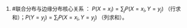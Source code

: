 1. #联合分布与边缘分布核心关系 ：
	$P(X=x_i) = \sum_{j} P(X=x_i, Y=y_j)$ （行求和）；$P(Y=y_j) = \sum_{i} P(X=x_i, Y=y_j)$ （列求和）。  